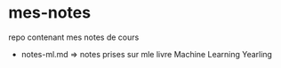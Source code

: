 # mes-notes

repo contenant mes notes de cours

- notes-ml.md => notes prises sur mle livre Machine Learning Yearling
